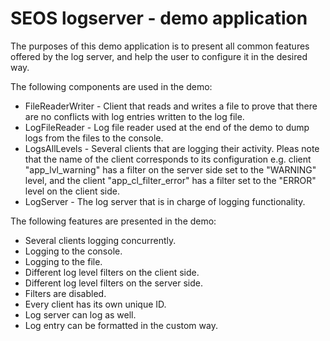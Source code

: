 # SEOS logserver - demo application

The purposes of this demo application is to present all common features
offered by the log server, and help the user to configure it in the desired way.

The following components are used in the demo:

* FileReaderWriter - Client that reads and writes a file to prove that there are
  no conflicts with log entries written to the log file.
* LogFileReader - Log file reader used at the end of the demo to dump logs from
  the files to the console.
* LogsAllLevels - Several clients that are logging their activity. Pleas note
  that the name of the client corresponds to its configuration e.g. client
  "app_lvl_warning" has a filter on the server side set to the "WARNING" level,
  and the client "app_cl_filter_error" has a filter set to the "ERROR" level on
  the client side.
* LogServer - The log server that is in charge of logging functionality.

The following features are presented in the demo:

* Several clients logging concurrently.
* Logging to the console.
* Logging to the file.
* Different log level filters on the client side.
* Different log level filters on the server side.
* Filters are disabled.
* Every client has its own unique ID.
* Log server can log as well.
* Log entry can be formatted in the custom way.
